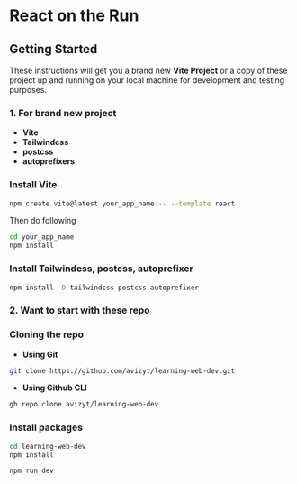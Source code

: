 # React on the Run

## Getting Started

These instructions will get you a brand new **Vite Project** or a copy of these project up and running on your local machine for development and testing purposes.

### 1. For brand new project

-   **Vite**
-   **Tailwindcss**
-   **postcss**
-   **autoprefixers**

### Install Vite

```bash
npm create vite@latest your_app_name -- --template react
```

Then do following

```bash
cd your_app_name
npm install
```

### Install Tailwindcss, postcss, autoprefixer

```bash
npm install -D tailwindcss postcss autoprefixer
```

### 2. Want to start with these repo

### Cloning the repo

-   **Using Git**

```bash
git clone https://github.com/avizyt/learning-web-dev.git
```

-   **Using Github CLI**

```bash
gh repo clone avizyt/learning-web-dev
```

### Install packages

```bash
cd learning-web-dev
npm install

npm run dev
```
